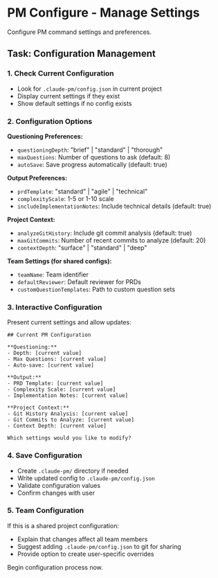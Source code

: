 # PM Configure - Manage Settings

Configure PM command settings and preferences.

## Task: Configuration Management

### 1. Check Current Configuration
- Look for `.claude-pm/config.json` in current project
- Display current settings if they exist
- Show default settings if no config exists

### 2. Configuration Options

**Questioning Preferences:**
- `questioningDepth`: "brief" | "standard" | "thorough"
- `maxQuestions`: Number of questions to ask (default: 8)
- `autoSave`: Save progress automatically (default: true)

**Output Preferences:**
- `prdTemplate`: "standard" | "agile" | "technical"
- `complexityScale`: 1-5 or 1-10 scale
- `includeImplementationNotes`: Include technical details (default: true)

**Project Context:**
- `analyzeGitHistory`: Include git commit analysis (default: true)
- `maxGitCommits`: Number of recent commits to analyze (default: 20)
- `contextDepth`: "surface" | "standard" | "deep"

**Team Settings (for shared configs):**
- `teamName`: Team identifier
- `defaultReviewer`: Default reviewer for PRDs
- `customQuestionTemplates`: Path to custom question sets

### 3. Interactive Configuration
Present current settings and allow updates:

```
## Current PM Configuration

**Questioning:**
- Depth: [current value]
- Max Questions: [current value]
- Auto-save: [current value]

**Output:**
- PRD Template: [current value]
- Complexity Scale: [current value]
- Implementation Notes: [current value]

**Project Context:**
- Git History Analysis: [current value]
- Git Commits to Analyze: [current value]
- Context Depth: [current value]

Which settings would you like to modify?
```

### 4. Save Configuration
- Create `.claude-pm/` directory if needed
- Write updated config to `.claude-pm/config.json`
- Validate configuration values
- Confirm changes with user

### 5. Team Configuration
If this is a shared project configuration:
- Explain that changes affect all team members
- Suggest adding `.claude-pm/config.json` to git for sharing
- Provide option to create user-specific overrides

Begin configuration process now.